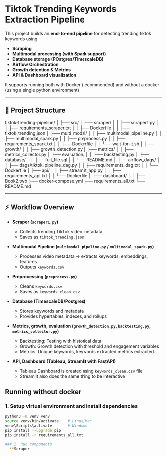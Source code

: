 # Tiktok Trending Keywords Extraction Pipeline

This project builds an **end-to-end pipeline** for detecting trending tiktok keywords using
- **Scraping**
- **Multimodal processing (with Spark support)**
- **Database storage (POstgres/TimescaleDB)**
- **Airflow Orchestration**
- **Growth detection & Metrics**
- **API & Dashboard visualization**

It supports running both with Docker (recommended) and without a docker (using a single python environment)
 
----

## 📂 Project Structure

tiktok-trending-pipeline/
│
├── src/
│ ├── scraper/
│ │ ├── scraper1.py
│ │ ├── requirements_scraper.txt
│ │ ├── Dockerfile
│ │ ├── tiktok_trending.json
│ ├── multi_modal/
│ │ ├── multimodal_pipeline.py
│ │ ├── multimodal_spark.py
│ │ ├── preprocess.py
│ │ ├── requirements_spark.txt
│ │ ├── Dockerfile
│ │ └── wait-for-it.sh
│ ├── growth/
│ │ ├── growth_detection.py
│ ├── metrics/
│ │ ├── metrics_collector.py
│ ├── evaluation/
│ │ ├── backtesting.py
│ ├── database/
│ │ ├── full_file.sql
│ │ └── README.md
│ ├── airflow_dags/
│ │ ├── dags/tiktok_pipeline_dag.py
│ │ ├── requirements_dag.txt
│ │ └── Dockerfile
│ ├── api/
│ │ ├── streamlit_app.py
│ │ ├── requirements_api.txt
│ │ └── Dockerfile
│ ├── dashboard/
│ │ ├── Book2.twb
├── docker-compose.yml
├── requirements_all.txt
└── README.md

--- 


## ⚡ Workflow Overview

- **Scraper (`scraper1.py`)**
  - Collects trending TikTok video metadata
  - Saves as `tiktok_trending.json`

- **Multimodal Pipeline (`multimodal_pipeline.py` / `multimodal_spark.py`)**
  - Processes video metadata → extracts keywords, embeddings, features
  - Outputs `keywords.csv`

- **Preprocessing (`preprocess.py`)**
  - Cleans `keywords.csv`
  - Saves as `keywords_clean.csv`

- **Database (TimescaleDB/Postgres)**
  - Stores keywords and metadata
  - Provides hypertables, indexes, and rollups

- **Metrics, growth, evaluation (`growth_detection.py`, `backtesting.py`, `metrics_collector.py`)**
  - Backtesting: Testing with historical data
  - Growth: Growth detection with threshold and engagement variables
  - Metrics: Unique keywords, keywords extracted metrics extracted.

- **API, Dashboard (Tableau, Streamlit with FastAPI)**
  - Tableau Dashboard is created using `keywords_clean.csv` file
  - Streamlit also does the same thing to be interactive



## Running without docker

### 1. Setup virtual environment and install dependencies
```bash
python3 -m venv venv
source venv/bin/activate    # Linux/Mac
venv\Scripts\activate       # Windows
pip install --upgrade pip
pip install -r requirements_all.txt

### 2. Run components
- **Scraper
    
